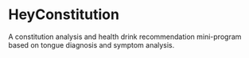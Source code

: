 # HeyConstitution
A constitution analysis and health drink recommendation mini-program based on tongue diagnosis and symptom analysis.
